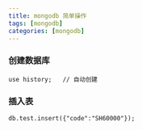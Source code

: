 ```yaml
---
title: mongodb 简单操作
tags: [mongodb]
categories: [mongodb]
---
```


### 创建数据库
```
use history;   // 自动创建
```

### 插入表
```
db.test.insert({"code":"SH60000"});
```
